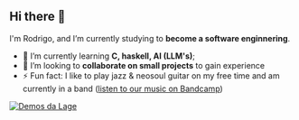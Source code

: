 ## Hi there 👋

I'm Rodrigo, and I’m currently studying to **become a software enginnering**.

- 🌱 I’m currently learning **C, haskell, AI (LLM's)**;
- 🤝 I’m looking to **collaborate on small projects** to gain experience
- ⚡ Fun fact: I like to play jazz & neosoul guitar on my free time and am currently in a band ([listen to our music on Bandcamp](https://solmane.bandcamp.com/album/demos-da-lage))

[![Demos da Lage](https://f4.bcbits.com/img/a2216011838_16.jpg)](https://solmane.bandcamp.com/album/demos-da-lage)
